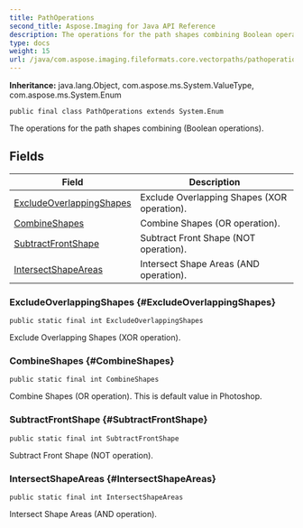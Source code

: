```yaml
---
title: PathOperations
second_title: Aspose.Imaging for Java API Reference
description: The operations for the path shapes combining Boolean operations.
type: docs
weight: 15
url: /java/com.aspose.imaging.fileformats.core.vectorpaths/pathoperations/
---
```

**Inheritance:**
java.lang.Object, com.aspose.ms.System.ValueType, com.aspose.ms.System.Enum
```
public final class PathOperations extends System.Enum
```

The operations for the path shapes combining (Boolean operations).
## Fields

| Field | Description |
| --- | --- |
| [ExcludeOverlappingShapes](#ExcludeOverlappingShapes) | Exclude Overlapping Shapes (XOR operation). |
| [CombineShapes](#CombineShapes) | Combine Shapes (OR operation). |
| [SubtractFrontShape](#SubtractFrontShape) | Subtract Front Shape (NOT operation). |
| [IntersectShapeAreas](#IntersectShapeAreas) | Intersect Shape Areas (AND operation). |
### ExcludeOverlappingShapes {#ExcludeOverlappingShapes}
```
public static final int ExcludeOverlappingShapes
```


Exclude Overlapping Shapes (XOR operation).

### CombineShapes {#CombineShapes}
```
public static final int CombineShapes
```


Combine Shapes (OR operation). This is default value in Photoshop.

### SubtractFrontShape {#SubtractFrontShape}
```
public static final int SubtractFrontShape
```


Subtract Front Shape (NOT operation).

### IntersectShapeAreas {#IntersectShapeAreas}
```
public static final int IntersectShapeAreas
```


Intersect Shape Areas (AND operation).

